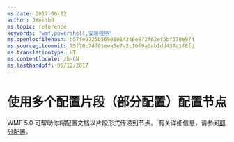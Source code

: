 ```yaml
---
ms.date: 2017-06-12
author: JKeithB
ms.topic: reference
keywords: "wmf,powershell,安装程序"
ms.openlocfilehash: b57fe0725b56981014346e872f62ef5bf578e974
ms.sourcegitcommit: 75f70c7df01eea5e7a2c16f9a3ab1dd437a1f8fd
ms.translationtype: HT
ms.contentlocale: zh-CN
ms.lasthandoff: 06/12/2017
---
```

# <a name="configure-node-with-multiple-configuration-fragments-partial-configurations"></a>使用多个配置片段（部分配置）配置节点

WMF 5.0 可帮助你将配置文档以片段形式传递到节点。 有关详细信息，请参阅[部分配置](https://msdn.microsoft.com/powershell/dsc/partialconfigs)。

